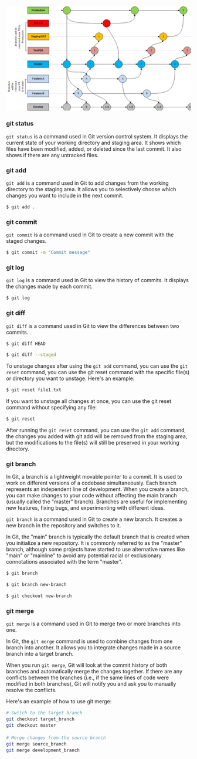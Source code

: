 ![41](../assets/41-gitflow.webp)

### git status

`git status` is a command used in Git version control system. It displays the current state of your working directory and staging area. It shows which files have been modified, added, or deleted since the last commit. It also shows if there are any untracked files.

### git add

`git add` is a command used in Git to add changes from the working directory to the staging area. It allows you to selectively choose which changes you want to include in the next commit.

```bash
$ git add .
```

### git commit

`git commit` is a command used in Git to create a new commit with the staged changes.

```bash
$ git commit -m "Commit message"
```

### git log

`git log` is a command used in Git to view the history of commits. It displays the changes made by each commit.

```bash
$ git log
```

### git diff

`git diff` is a command used in Git to view the differences between two commits.

```bash
$ git diff HEAD
```

```bash 
$ git diff --staged
```

To unstage changes after using the `git add` command, you can use the `git reset` command, you can use the git reset command with the specific file(s) or directory you want to unstage. Here's an example:

```bash
$ git reset file1.txt
```

If you want to unstage all changes at once, you can use the git reset command without specifying any file:

```bash
$ git reset
```

After running the `git reset` command, you can use the `git add` command, the changes you added with git add will be removed from the staging area, but the modifications to the file(s) will still be preserved in your working directory.

### git branch

In Git, a branch is a lightweight movable pointer to a commit. It is used to work on different versions of a codebase simultaneously. Each branch represents an independent line of development. When you create a branch, you can make changes to your code without affecting the main branch (usually called the "master" branch). Branches are useful for implementing new features, fixing bugs, and experimenting with different ideas.

`git branch` is a command used in Git to create a new branch. It creates a new branch in the repository and switches to it.

In Git, the "main" branch is typically the default branch that is created when you initialize a new repository. It is commonly referred to as the "master" branch, although some projects have started to use alternative names like "main" or "mainline" to avoid any potential racial or exclusionary connotations associated with the term "master".

```bash
$ git branch
```

```bash
$ git branch new-branch
```

```bash
$ git checkout new-branch
```

### git merge

`git merge` is a command used in Git to merge two or more branches into one.

In Git, the `git merge` command is used to combine changes from one branch into another. It allows you to integrate changes made in a source branch into a target branch.

When you run `git merge`, Git will look at the commit history of both branches and automatically merge the changes together. If there are any conflicts between the branches (i.e., if the same lines of code were modified in both branches), Git will notify you and ask you to manually resolve the conflicts.

Here's an example of how to use git merge:

```bash
# Switch to the target branch
git checkout target_branch
git checkout master

# Merge changes from the source branch
git merge source_branch
git merge development_branch
```



